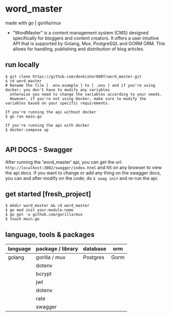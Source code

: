 # word_master
made with go | gorilla/mux
- "WordMaster" is a content management system (CMS) designed specifically for bloggers and content creators.
It offers a user intuitive API that is supported by Golang, Mux, PostgreSQL and GORM ORM. This allows
for handling, publishing and distribution of blog articles.

## run locally
```
$ git clone https://github.com/devkishor8007/word_master.git
$ cd word_master
# Rename the file [ .env.example ] to [ .env ] and if you're using docker; you don't have to modify any variables
  otherwise you need to change the variables according to your needs.
  However, if you're not using Docker, make sure to modify the variables based on your specific requirements.

If you're running the api without docker
$ go run main.go

If you're running the api with docker
$ docker-compose up
 
```

## API DOCS - Swagger 
After running the 'word_master' api, you can get the url: `http://localhost:3002/swagger/index.html` and hit on any browser to view the api docs.
If you want to change or add any thing on the swagger docs, you can and after modify on the code; do `$ swag init` and re-run the api.

## get started [fresh_project]
```
$ mkdir word_master && cd word_master
$ go mod init your-module-name
$ go get -u github.com/gorilla/mux
$ touch main.go
```

## language, tools & packages
|  language | package / library | database | orm
|----------|----------|----------|----------|
| golang | gorilla / mux | Postgres | Gorm
| | dotenv | |
| | bcrypt | |
| | jwt | |
| | dotenv | |
| | rate | |
| | swagger | |
